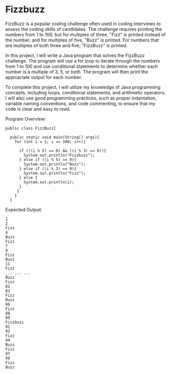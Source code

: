 # Fizzbuzz
FizzBuzz is a popular coding challenge often used in coding interviews to assess the coding skills of candidates. The challenge requires printing the numbers from 1 to 100, but for multiples of three, "Fizz" is printed instead of the number, and for multiples of five, "Buzz" is printed. For numbers that are multiples of both three and five, "FizzBuzz" is printed.

In this project, I will write a Java program that solves the FizzBuzz challenge. The program will use a for loop to iterate through the numbers from 1 to 100 and use conditional statements to determine whether each number is a multiple of 3, 5, or both. The program will then print the appropriate output for each number.

To complete this project, I will utilize my knowledge of Java programming concepts, including loops, conditional statements, and arithmetic operators. I will also use good programming practices, such as proper indentation, variable naming conventions, and code commenting, to ensure that my code is clear and easy to read.

Program Overview:
```
public class FizzBuzz{
  
  public static void main(String[] args){
    for (int i = 1; i <= 100; i++){

      if (((i % 5) == 0) && ((i % 3) == 0)){
        System.out.println("Fizzbuzz");
      } else if ((i % 5) == 0){
        System.out.println("Buzz");
      } else if ((i % 3) == 0){
        System.out.println("Fizz");
      } else {
        System.out.println(i);
      }
     }
    }
  }
```
Expected Output:
```
1
2
Fizz
4
Buzz
Fizz
7
8
Fizz
Buzz
11
Fizz
... ... ...
Buzz
Fizz
82
83
Fizz
Buzz
86
Fizz
88
89
Fizzbuzz
91
92
Fizz
94
Buzz
Fizz
97
98
Fizz
Buzz
```
